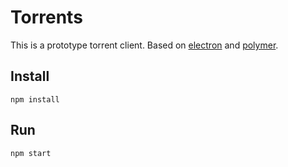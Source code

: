 # Torrents

This is a prototype torrent client. Based on [electron](http://electron.atom.io/) and [polymer](https://www.polymer-project.org).

## Install

```
npm install
```

## Run

```
npm start
```
